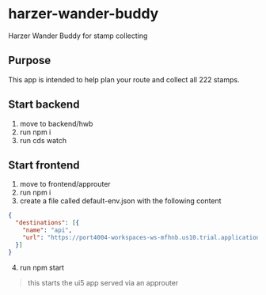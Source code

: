 # harzer-wander-buddy
Harzer Wander Buddy for stamp collecting

## Purpose

This app is intended to help plan your route and collect all 222 stamps.

## Start backend

1. move to backend/hwb
2. run npm i
3. run cds watch

## Start frontend

1. move to frontend/approuter
2. run npm i
3. create a file called default-env.json with the following content
```json
{
  "destinations": [{
    "name": "api",
    "url": "https://port4004-workspaces-ws-mfhnb.us10.trial.applicationstudio.cloud.sap"
  }]
}
```

4. run npm start

> this starts the ui5 app served via an approuter

